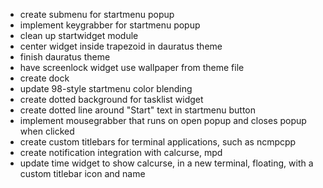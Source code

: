 + create submenu for startmenu popup
+ implement keygrabber for startmenu popup
+ clean up startwidget module
+ center widget inside trapezoid in dauratus theme
+ finish dauratus theme
+ have screenlock widget use wallpaper from theme file
+ create dock
+ update 98-style startmenu color blending
+ create dotted background for tasklist widget
+ create dotted line around "Start" text in startmenu button
+ implement mousegrabber that runs on open popup and closes popup when clicked
+ create custom titlebars for terminal applications, such as ncmpcpp
+ create notification integration with calcurse, mpd
+ update time widget to show calcurse, in a new terminal, floating, with a custom titlebar icon and name
